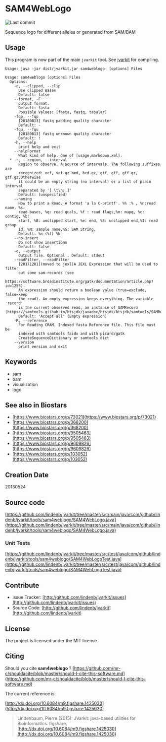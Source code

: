 # SAM4WebLogo

![Last commit](https://img.shields.io/github/last-commit/lindenb/jvarkit.png)

Sequence logo for different alleles or generated from SAM/BAM 


## Usage


This program is now part of the main `jvarkit` tool. See [jvarkit](JvarkitCentral.md) for compiling.


```
Usage: java -jar dist/jvarkit.jar sam4weblogo  [options] Files

Usage: sam4weblogo [options] Files
  Options:
    -c, --clipped, --clip
      Use Clipped Bases
      Default: false
    --format, -F
      output format.
      Default: fasta
      Possible Values: [fasta, fastq, tabular]
    -fqp, --fqp
      [20180813] fastq padding quality character
      Default: -
    -fqu, --fqu
      [20180813] fastq unknown quality character
      Default: !
    -h, --help
      print help and exit
    --helpFormat
      What kind of help. One of [usage,markdown,xml].
  * -r, --region, --interval
      Region to observe. A source of intervals. The following suffixes are 
      recognized: vcf, vcf.gz bed, bed.gz, gtf, gff, gff.gz, gtf.gz.Otherwise 
      it could be an empty string (no interval) or a list of plain interval 
      separated by '[ \t\n;,]'
      Default: (unspecified)
    --naming
      How to print a Read. A format 'a la C-printf'. %% :% , %n:read name, %s: 
      read bases, %q: read quals, %f : read flags,%m: mapq, %c: contig, %b: 
      start, %B: unclipped start, %e: end, %E: unclipped end,%I: read group 
      id, %N: sample name,%S: SAM String.
      Default: %n (%f) %N
    --no-insert
      Do not show insertions
      Default: false
    -o, --output
      Output file. Optional . Default: stdout
    -readFilter, --readFilter
      [20171201](moved to jexl)A JEXL Expression that will be used to filter 
      out some sam-records (see 
      https://software.broadinstitute.org/gatk/documentation/article.php?id=1255). 
      An expression should return a boolean value (true=exclude, false=keep 
      the read). An empty expression keeps everything. The variable 'record' 
      is the current observed read, an instance of SAMRecord (https://samtools.github.io/htsjdk/javadoc/htsjdk/htsjdk/samtools/SAMRecord.html).
      Default: 'Accept all' (Empty expression)
    -R, --reference
      For Reading CRAM. Indexed fasta Reference file. This file must be 
      indexed with samtools faidx and with picard/gatk 
      CreateSequenceDictionary or samtools dict
    --version
      print version and exit

```


## Keywords

 * sam
 * bam
 * visualization
 * logo



## See also in Biostars

 * [https://www.biostars.org/p/73021](https://www.biostars.org/p/73021)
 * [https://www.biostars.org/p/368200](https://www.biostars.org/p/368200)
 * [https://www.biostars.org/p/9505463](https://www.biostars.org/p/9505463)
 * [https://www.biostars.org/p/9609826](https://www.biostars.org/p/9609826)
 * [https://www.biostars.org/p/103052](https://www.biostars.org/p/103052)



## Creation Date

20130524

## Source code 

[https://github.com/lindenb/jvarkit/tree/master/src/main/java/com/github/lindenb/jvarkit/tools/sam4weblogo/SAM4WebLogo.java](https://github.com/lindenb/jvarkit/tree/master/src/main/java/com/github/lindenb/jvarkit/tools/sam4weblogo/SAM4WebLogo.java)

### Unit Tests

[https://github.com/lindenb/jvarkit/tree/master/src/test/java/com/github/lindenb/jvarkit/tools/sam4weblogo/SAM4WebLogoTest.java](https://github.com/lindenb/jvarkit/tree/master/src/test/java/com/github/lindenb/jvarkit/tools/sam4weblogo/SAM4WebLogoTest.java)


## Contribute

- Issue Tracker: [http://github.com/lindenb/jvarkit/issues](http://github.com/lindenb/jvarkit/issues)
- Source Code: [http://github.com/lindenb/jvarkit](http://github.com/lindenb/jvarkit)

## License

The project is licensed under the MIT license.

## Citing

Should you cite **sam4weblogo** ? [https://github.com/mr-c/shouldacite/blob/master/should-I-cite-this-software.md](https://github.com/mr-c/shouldacite/blob/master/should-I-cite-this-software.md)

The current reference is:

[http://dx.doi.org/10.6084/m9.figshare.1425030](http://dx.doi.org/10.6084/m9.figshare.1425030)

> Lindenbaum, Pierre (2015): JVarkit: java-based utilities for Bioinformatics. figshare.
> [http://dx.doi.org/10.6084/m9.figshare.1425030](http://dx.doi.org/10.6084/m9.figshare.1425030)


